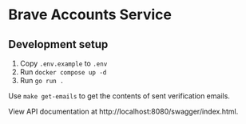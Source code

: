 # Brave Accounts Service

## Development setup

1. Copy `.env.example` to `.env`
2. Run `docker compose up -d`
3. Run `go run .`

Use `make get-emails` to get the contents of sent verification emails.

View API documentation at http://localhost:8080/swagger/index.html.

